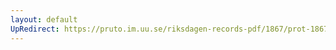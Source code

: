 ```yaml
---
layout: default
UpRedirect: https://pruto.im.uu.se/riksdagen-records-pdf/1867/prot-1867--ak--124/prot-1867--ak--124_004.pdf
---
```

